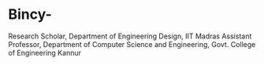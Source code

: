 # Bincy-
Research Scholar, Department of Engineering Design, IIT Madras
Assistant Professor, Department of Computer Science and Engineering, Govt. College of Engineering Kannur
